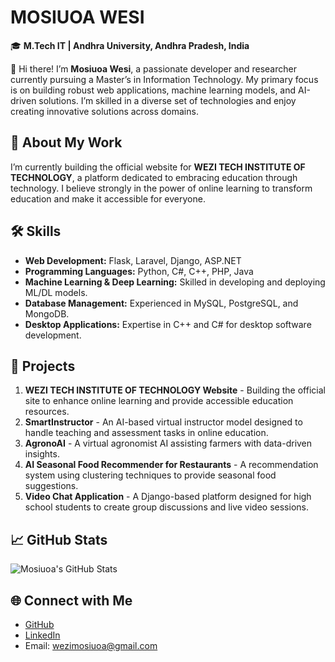 # MOSIUOA WESI

🎓 **M.Tech IT | Andhra University, Andhra Pradesh, India**

👋 Hi there! I’m **Mosiuoa Wesi**, a passionate developer and researcher currently pursuing a Master’s in Information Technology. My primary focus is on building robust web applications, machine learning models, and AI-driven solutions. I’m skilled in a diverse set of technologies and enjoy creating innovative solutions across domains.

## 🏫 **About My Work**

I’m currently building the official website for **WEZI TECH INSTITUTE OF TECHNOLOGY**, a platform dedicated to embracing education through technology. I believe strongly in the power of online learning to transform education and make it accessible for everyone.


## 🛠️ **Skills**

- **Web Development:** Flask, Laravel, Django, ASP.NET
- **Programming Languages:** Python, C#, C++, PHP, Java
- **Machine Learning & Deep Learning:** Skilled in developing and deploying ML/DL models.
- **Database Management:** Experienced in MySQL, PostgreSQL, and MongoDB.
- **Desktop Applications:** Expertise in C++ and C# for desktop software development.

## 💼 **Projects**

1. **WEZI TECH INSTITUTE OF TECHNOLOGY Website** - Building the official site to enhance online learning and provide accessible education resources.
2. **SmartInstructor** - An AI-based virtual instructor model designed to handle teaching and assessment tasks in online education.
3. **AgronoAI** - A virtual agronomist AI assisting farmers with data-driven insights.
4. **AI Seasonal Food Recommender for Restaurants** - A recommendation system using clustering techniques to provide seasonal food suggestions.
5. **Video Chat Application** - A Django-based platform designed for high school students to create group discussions and live video sessions.


## 📈 **GitHub Stats**

![Mosiuoa's GitHub Stats](https://github-readme-stats.vercel.app/api?username=wesimosiuoa&show_icons=true&theme=radical)


## 🌐 **Connect with Me**

- [GitHub](https://github.com/wesimosiuoa)
- [LinkedIn](https://linkedin.com/in/mosiuoa-wesi-5419a51b2)
- Email: wezimosiuoa@gmail.com

